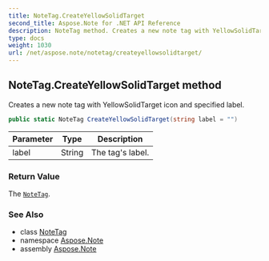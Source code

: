 ```yaml
---
title: NoteTag.CreateYellowSolidTarget
second_title: Aspose.Note for .NET API Reference
description: NoteTag method. Creates a new note tag with YellowSolidTarget icon and specified label
type: docs
weight: 1030
url: /net/aspose.note/notetag/createyellowsolidtarget/
---
```

## NoteTag.CreateYellowSolidTarget method

Creates a new note tag with YellowSolidTarget icon and specified label.

```csharp
public static NoteTag CreateYellowSolidTarget(string label = "")
```

| Parameter | Type | Description |
| --- | --- | --- |
| label | String | The tag's label. |

### Return Value

The [`NoteTag`](../).

### See Also

* class [NoteTag](../)
* namespace [Aspose.Note](../../notetag/)
* assembly [Aspose.Note](../../../)


